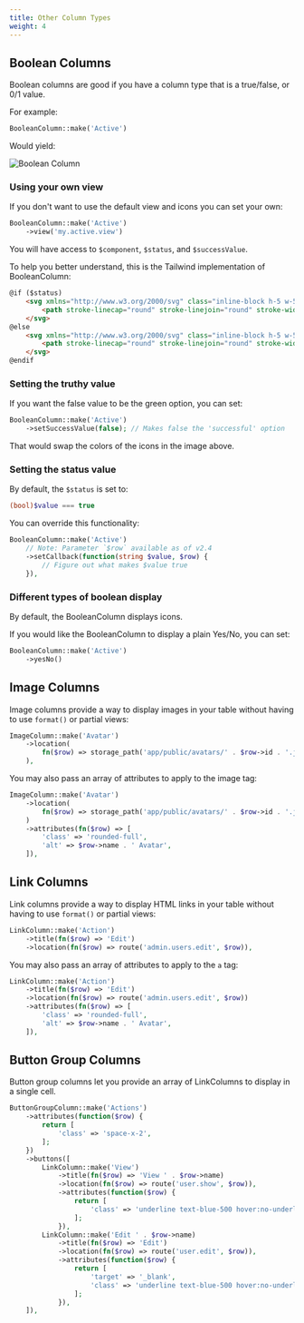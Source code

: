 ```yaml
---
title: Other Column Types
weight: 4
---
```


## Boolean Columns

Boolean columns are good if you have a column type that is a true/false, or 0/1 value.

For example:

```php
BooleanColumn::make('Active')
```

Would yield:

![Boolean Column](https://imgur.com/LAk6gHY.png)

### Using your own view

If you don't want to use the default view and icons you can set your own:

```php
BooleanColumn::make('Active')
    ->view('my.active.view')
```

You will have access to `$component`, `$status`, and `$successValue`.

To help you better understand, this is the Tailwind implementation of BooleanColumn:

```html
@if ($status)
    <svg xmlns="http://www.w3.org/2000/svg" class="inline-block h-5 w-5 @if ($successValue === true) text-green-500 @else text-red-500 @endif" fill="none" viewBox="0 0 24 24" stroke="currentColor">
        <path stroke-linecap="round" stroke-linejoin="round" stroke-width="2" d="M9 12l2 2 4-4m6 2a9 9 0 11-18 0 9 9 0 0118 0z" />
    </svg>
@else
    <svg xmlns="http://www.w3.org/2000/svg" class="inline-block h-5 w-5 @if ($successValue === false) text-green-500 @else text-red-500 @endif" fill="none" viewBox="0 0 24 24" stroke="currentColor">
        <path stroke-linecap="round" stroke-linejoin="round" stroke-width="2" d="M10 14l2-2m0 0l2-2m-2 2l-2-2m2 2l2 2m7-2a9 9 0 11-18 0 9 9 0 0118 0z" />
    </svg>
@endif
```

### Setting the truthy value

If you want the false value to be the green option, you can set:

```php
BooleanColumn::make('Active')
    ->setSuccessValue(false); // Makes false the 'successful' option
```

That would swap the colors of the icons in the image above.

### Setting the status value

By default, the `$status` is set to:

```php
(bool)$value === true
```

You can override this functionality:

```php
BooleanColumn::make('Active')
    // Note: Parameter `$row` available as of v2.4
    ->setCallback(function(string $value, $row) {
        // Figure out what makes $value true
    }),
```

### Different types of boolean display

By default, the BooleanColumn displays icons.

If you would like the BooleanColumn to display a plain Yes/No, you can set:

```php
BooleanColumn::make('Active')
    ->yesNo()
```

## Image Columns

Image columns provide a way to display images in your table without having to use `format()` or partial views:

```php
ImageColumn::make('Avatar')
    ->location(
        fn($row) => storage_path('app/public/avatars/' . $row->id . '.jpg')
    ),
```

You may also pass an array of attributes to apply to the image tag:

```php
ImageColumn::make('Avatar')
    ->location(
        fn($row) => storage_path('app/public/avatars/' . $row->id . '.jpg')
    )
    ->attributes(fn($row) => [
        'class' => 'rounded-full',
        'alt' => $row->name . ' Avatar',
    ]),
```

## Link Columns

Link columns provide a way to display HTML links in your table without having to use `format()` or partial views:

```php
LinkColumn::make('Action')
    ->title(fn($row) => 'Edit')
    ->location(fn($row) => route('admin.users.edit', $row)),
```

You may also pass an array of attributes to apply to the `a` tag:

```php
LinkColumn::make('Action')
    ->title(fn($row) => 'Edit')
    ->location(fn($row) => route('admin.users.edit', $row))
    ->attributes(fn($row) => [
        'class' => 'rounded-full',
        'alt' => $row->name . ' Avatar',
    ]),
```

## Button Group Columns

Button group columns let you provide an array of LinkColumns to display in a single cell.

```php
ButtonGroupColumn::make('Actions')
    ->attributes(function($row) {
        return [
            'class' => 'space-x-2',
        ];
    })
    ->buttons([
        LinkColumn::make('View')
            ->title(fn($row) => 'View ' . $row->name)
            ->location(fn($row) => route('user.show', $row)),
            ->attributes(function($row) {
                return [
                    'class' => 'underline text-blue-500 hover:no-underline',
                ];
            }),
        LinkColumn::make('Edit ' . $row->name)
            ->title(fn($row) => 'Edit')
            ->location(fn($row) => route('user.edit', $row)),
            ->attributes(function($row) {
                return [
                    'target' => '_blank',
                    'class' => 'underline text-blue-500 hover:no-underline',
                ];
            }),
    ]),
```